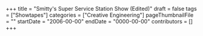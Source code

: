 +++
title = "Smitty's Super Service Station Show (Edited)"
draft = false
tags = ["Showtapes"]
categories = ["Creative Engineering"]
pageThumbnailFile = ""
startDate = "2006-00-00"
endDate = "0000-00-00"
contributors = []
+++
